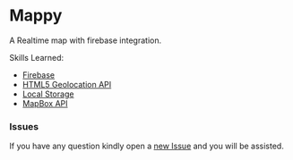 Mappy
=======
A Realtime map with firebase integration.

Skills Learned:
* [Firebase](https://console.firebase.google.com)
* [HTML5 Geolocation API](https://developer.mozilla.org/en-US/docs/Web/API/Geolocation/Using_geolocation)
* [Local Storage](https://developer.mozilla.org/en/docs/Web/API/Window/localStorage)
* [MapBox API](mapbox.com)

### Issues
If you have any question kindly open a [new Issue](https://github.com/hackrush/MappyFirebase/issues/new) and you will be assisted.
